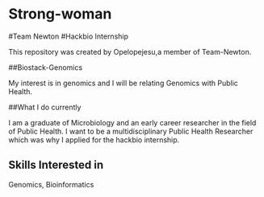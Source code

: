# Strong-woman
#Team Newton
#Hackbio Internship

This repository was created by Opelopejesu,a member of Team-Newton.

##Biostack-Genomics

My interest is in genomics and I will be relating Genomics with Public Health.

##What I do currently

I am a graduate of Microbiology and an early career researcher in the field of Public Health. I want to be a multidisciplinary Public Health Researcher which was why I applied for the hackbio internship.

## Skills Interested in

Genomics, Bioinformatics
